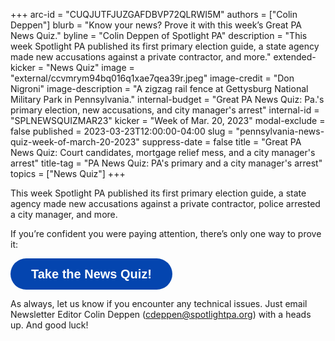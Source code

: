 +++
arc-id = "CUQJUTFJUZGAFDBVP72QLRWI5M"
authors = ["Colin Deppen"]
blurb = "Know your news? Prove it with this week’s Great PA News Quiz."
byline = "Colin Deppen of Spotlight PA"
description = "This week Spotlight PA published its first primary election guide, a state agency made new accusations against a private contractor, and more."
extended-kicker = "News Quiz"
image = "external/ccvmrym94bq016q1xae7qea39r.jpeg"
image-credit = "Don Nigroni"
image-description = "A zigzag rail fence at Gettysburg National Military Park in Pennsylvania."
internal-budget = "Great PA News Quiz: Pa.'s primary election, new accusations, and city manager's arrest"
internal-id = "SPLNEWSQUIZMAR23"
kicker = "Week of Mar. 20, 2023"
modal-exclude = false
published = 2023-03-23T12:00:00-04:00
slug = "pennsylvania-news-quiz-week-of-march-20-2023"
suppress-date = false
title = "Great PA News Quiz: Court candidates, mortgage relief mess, and a city manager's arrest"
title-tag = "PA News Quiz: PA's primary and a city manager's arrest"
topics = ["News Quiz"]
+++

This week Spotlight PA published its first primary election guide, a state agency made new accusations against a private contractor, police arrested a city manager, and more.

If you’re confident you were paying attention, there’s only one way to prove it:

<button data-tf-popup="NfluKFUU" data-tf-opacity="100" data-tf-size="100" data-tf-iframe-props="title=SPL News Quiz Week 9 - March 23" data-tf-transitive-search-params data-tf-medium="snippet" style="all:unset;font-family:Helvetica,Arial,sans-serif;display:inline-block;max-width:100%;white-space:nowrap;overflow:hidden;text-overflow:ellipsis;background-color:#0445AF;color:#fff;font-size:20px;border-radius:25px;padding:0 33px;font-weight:bold;height:50px;cursor:pointer;line-height:50px;text-align:center;margin:0;text-decoration:none;">Take the News Quiz!</button><script src="//embed.typeform.com/next/embed.js"></script>

As always, let us know if you encounter any technical issues. Just email Newsletter Editor Colin Deppen (<a href="mailto:cdeppen@spotlightpa.org">cdeppen@spotlightpa.org</a>) with a heads up. And good luck!
